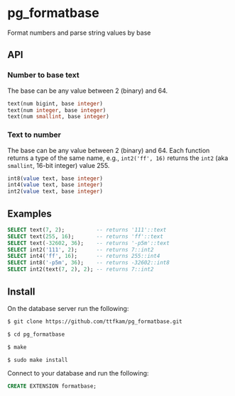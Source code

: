 # pg_formatbase
Format numbers and parse string values by base

## API

### Number to base text

The base can be any value between 2 (binary) and 64.

```sql
text(num bigint, base integer)
text(num integer, base integer)
text(num smallint, base integer)
```

### Text to number

The base can be any value between 2 (binary) and 64. Each function returns a type of the same name, e.g., `int2('ff', 16)` returns the `int2` (aka `smallint`, 16-bit integer) value 255.

```sql
int8(value text, base integer)
int4(value text, base integer)
int2(value text, base integer)
```

## Examples

```sql
SELECT text(7, 2);          -- returns '111'::text
SELECT text(255, 16);       -- returns 'ff'::text
SELECT text(-32602, 36);    -- returns '-p5m'::text
SELECT int2('111', 2);      -- returns 7::int2
SELECT int4('ff', 16);      -- returns 255::int4
SELECT int8('-p5m', 36);    -- returns -32602::int8
SELECT int2(text(7, 2), 2); -- returns 7::int2
```

## Install

On the database server run the following:
```bash
$ git clone https://github.com/ttfkam/pg_formatbase.git

$ cd pg_formatbase

$ make

$ sudo make install
```

Connect to your database and run the following:
```sql
CREATE EXTENSION formatbase;
```

